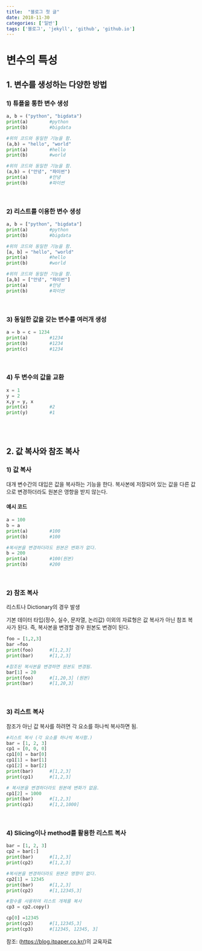 ```yaml
---
title:  "블로그 첫 글"
date: 2018-11-30
categories: ['일반']
tags: ['블로그', 'jekyll', 'github', 'github.io']
---
```


# 변수의 특성

## 1. 변수를 생성하는 다양한 방법

### 1) 튜플을 통한 변수 생성
```python
a, b = ("python", "bigdata")
print(a)        #python
print(b)        #bigdata

#위의 코드와 동일한 기능을 함.
(a,b) = "hello", "world"
print(a)        #hello
print(b)        #world

#위의 코드와 동일한 기능을 함.
(a,b) = ("안녕", "파이썬")
print(a)        #안녕
print(b)        #파이썬
```
<br>

### 2) 리스트를 이용한 변수 생성
```python
a, b = ["python", "bigdata"]
print(a)        #python
print(b)        #bigdata

#위의 코드와 동일한 기능을 함.
[a, b] = "hello", "world"
print(a)        #hello
print(b)        #world

#위의 코드와 동일한 기능을 함.
[a,b] = ["안녕", "파이썬"]
print(a)        #안녕
print(b)        #파이썬
```
<br>

### 3) 동일한 값을 갖는 변수를 여러개 생성
```python
a = b = c = 1234
print(a)        #1234
print(b)        #1234
print(c)        #1234

```
<br>

### 4) 두 변수의 값을 교환
```python
x = 1
y = 2
x,y = y, x
print(x)        #2
print(y)        #1
```

<br><br>

## 2. 값 복사와 참조 복사

### 1) 값 복사
대개 변수간의 대입은 값을 복사하는 기능을 한다.
복사본에 저장되어 있는 값을 다른 값으로 변경하더라도 원본은 영향을 받지 않는다.

#### 예시 코드
```python
a = 100
b = a
print(a)        #100
print(b)        #100

#복사본을 변경하더라도 원본은 변화가 없다.
b = 200
print(a)        #100(원본)
print(b)        #200
```

<br>

### 2) 참조 복사
리스트나 Dictionary의 경우 발생

기본 데이터 타입(정수, 실수, 문자열, 논리값) 이외의 자료형은 값 복사가 아닌 참조 복사가 된다. 즉, 복사본을 변경할 경우 원본도 변경이 된다.

```python
foo = [1,2,3]
bar =foo
print(foo)      #[1,2,3]
print(bar)      #[1,2,3]

#참조된 복사본을 변경하면 원본도 변경됨.
bar[1] = 20
print(foo)      #[1,20,3] (원본)
print(bar)      #[1,20,3]
```

<br>

### 3) 리스트 복사

참조가 아닌 값 복사를 하려면 각 요소를 하나씩 복사하면 됨.

```python
#리스트 복사 (각 요소를 하나씩 복사함.)
bar = [1, 2, 3]
cp1 = [0, 0, 0]
cp1[0] = bar[0]
cp1[1] = bar[1]
cp1[2] = bar[2]
print(bar)      #[1,2,3]
print(cp1)      #[1,2,3]

# 복사본을 변경하더라도 원본에 변화가 없음.
cp1[2] = 1000
print(bar)      #[1,2,3]
print(cp1)      #[1,2,1000]
```

<br>

### 4) Slicing이나 method를 활용한 리스트 복사

```python
bar = [1, 2, 3]
cp2 = bar[:]
print(bar)      #[1,2,3]
print(cp2)      #[1,2,3]

#복사본을 변경하더라도 원본은 영향이 없다.
cp2[1] = 12345
print(bar)      #[1,2,3]
print(cp2)      #[1,12345,3]

#함수를 사용하여 리스트 개체를 복사
cp3 = cp2.copy()

cp[0] =12345
print(cp2)      #[1,12345,3]
print(cp3)      #[12345, 12345, 3]
```

참조: (https://blog.itpaper.co.kr/)의 교육자료